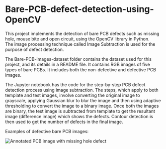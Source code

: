 # Bare-PCB-defect-detection-using-OpenCV

This project implements the detection of bare PCB defects such as missing hole, mouse bite and open circuit, using the OpenCV library in Python. 
<br> The image processing technique called Image Subtraction is used for the purpose of defect detection.

The Bare-PCB-images-dataset folder contains the dataset used for this project, and its details in a README file. It contains RGB images of five types of bare PCBs. It includes both the non-defective and defective PCB images.

The Jupyter notebook has the code for the step-by-step PCB defect detection process using image subtraction. The steps, which apply to both template and test images, involve converting the original image to grayscale, applying Gaussian blur to blur the image and then using adaptive thresholding to convert the image to a binary image. Once both the images are binary, the test image is subtracted from template to get the resultant image (difference image) which shows the defects. Contour detection is then used to get the number of defects in the final image.

Examples of defective bare PCB images:

![Annotated PCB image with missing hole defect](https://user-images.githubusercontent.com/59477814/130058005-02531758-5d4f-47f9-bd61-749155690dab.png)

